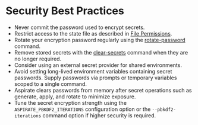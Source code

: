# Security Best Practices

- Never commit the password used to encrypt secrets.
- Restrict access to the state file as described in [File Permissions](File-Permissions.md).
- Rotate your encryption password regularly using the [rotate-password](Rotate-Password.md) command.
- Remove stored secrets with the [clear-secrets](Clear-Secrets.md) command when they are no longer required.
- Consider using an external secret provider for shared environments.
- Avoid setting long-lived environment variables containing secret passwords. Supply passwords via prompts or temporary variables scoped to a single command.
- Aspirate clears passwords from memory after secret operations such as generate, apply, and rotate to minimize exposure.
- Tune the secret encryption strength using the `ASPIRATE_PBKDF2_ITERATIONS` configuration option or the `--pbkdf2-iterations` command option if higher security is required.

